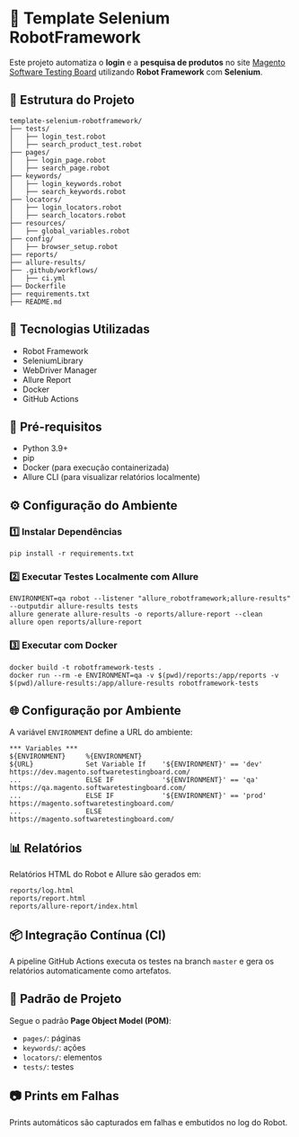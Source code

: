 # 🤖 Template Selenium RobotFramework

Este projeto automatiza o **login** e a **pesquisa de produtos** no site [Magento Software Testing Board](https://magento.softwaretestingboard.com/) utilizando **Robot Framework** com **Selenium**.

## 📁 Estrutura do Projeto

```
template-selenium-robotframework/
├── tests/
│   ├── login_test.robot
│   ├── search_product_test.robot
├── pages/
│   ├── login_page.robot
│   ├── search_page.robot
├── keywords/
│   ├── login_keywords.robot
│   ├── search_keywords.robot
├── locators/
│   ├── login_locators.robot
│   ├── search_locators.robot
├── resources/
│   ├── global_variables.robot
├── config/
│   ├── browser_setup.robot
├── reports/
├── allure-results/
├── .github/workflows/
│   ├── ci.yml
├── Dockerfile
├── requirements.txt
├── README.md
```

## 🚀 Tecnologias Utilizadas

- Robot Framework
- SeleniumLibrary
- WebDriver Manager
- Allure Report
- Docker
- GitHub Actions

## 📌 Pré-requisitos

- Python 3.9+
- pip
- Docker (para execução containerizada)
- Allure CLI (para visualizar relatórios localmente)

## ⚙️ Configuração do Ambiente

### 1️⃣ Instalar Dependências
```
pip install -r requirements.txt
```

### 2️⃣ Executar Testes Localmente com Allure
```
ENVIRONMENT=qa robot --listener "allure_robotframework;allure-results" --outputdir allure-results tests
allure generate allure-results -o reports/allure-report --clean
allure open reports/allure-report
```

### 3️⃣ Executar com Docker
```
docker build -t robotframework-tests .
docker run --rm -e ENVIRONMENT=qa -v $(pwd)/reports:/app/reports -v $(pwd)/allure-results:/app/allure-results robotframework-tests
```

## 🌐 Configuração por Ambiente

A variável `ENVIRONMENT` define a URL do ambiente:

```
*** Variables ***
${ENVIRONMENT}     %{ENVIRONMENT}
${URL}             Set Variable If    '${ENVIRONMENT}' == 'dev'    https://dev.magento.softwaretestingboard.com/
...                ELSE IF            '${ENVIRONMENT}' == 'qa'     https://qa.magento.softwaretestingboard.com/
...                ELSE IF            '${ENVIRONMENT}' == 'prod'   https://magento.softwaretestingboard.com/
...                ELSE               https://magento.softwaretestingboard.com/
```

## 📊 Relatórios

Relatórios HTML do Robot e Allure são gerados em:

```
reports/log.html
reports/report.html
reports/allure-report/index.html
```

## 📦 Integração Contínua (CI)

A pipeline GitHub Actions executa os testes na branch `master` e gera os relatórios automaticamente como artefatos.

## 🧱 Padrão de Projeto

Segue o padrão **Page Object Model (POM)**:

- `pages/`: páginas
- `keywords/`: ações
- `locators/`: elementos
- `tests/`: testes

## 📷 Prints em Falhas

Prints automáticos são capturados em falhas e embutidos no log do Robot.
